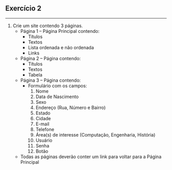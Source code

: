 
## Exercício 2

---

1. Crie um site contendo 3 páginas.
    - Página 1 – Página Principal contendo:
        - Títulos
        - Textos
        - Lista ordenada e não ordenada
        - Links
    - Página 2 – Página contendo:
        - Títulos
        - Textos
        - Tabela
    - Página 3 – Página contendo:
        - Formulário com os campos:
            1. Nome
            2. Data de Nascimento
            3. Sexo
            4. Endereço (Rua, Número e Bairro)
            5. Estado
            6. Cidade
            7. E-mail
            8. Telefone
            9. Área(s) de interesse (Computação, Engenharia, História)
            10. Usuário
            11. Senha
            12. Botão
    - Todas as páginas deverão conter um link para voltar para a Página Principal
